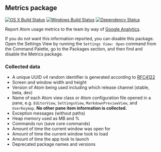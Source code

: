 ## Metrics package
[![OS X Build Status](https://travis-ci.org/atom/metrics.svg?branch=master)](https://travis-ci.org/atom/metrics) [![Windows Build Status](https://ci.appveyor.com/api/projects/status/b5doi205xl3iex04/branch/master?svg=true)](https://ci.appveyor.com/project/Atom/metrics/branch/master) [![Dependency Status](https://david-dm.org/atom/metrics.svg)](https://david-dm.org/atom/metrics)

Report Atom usage metrics to the team by way of [Google Analytics][GA].



If you do not want this information reported, you can disable this package. Open the Settings View by running the `Settings View: Open` command from the Command Palette, go to the Packages section, and then find and disable the Metrics package.

### Collected data

* A unique UUID v4 random identifier is generated according to [RFC4122][RFC4122]
* Screen and window width and height
* Version of Atom being used including which release channel (stable, beta, dev)
* Name of each Atom view class or Atom configuration file opened in a pane, e.g. `EditorView`, `SettingsView`, `MarkdownPreviewView`, and `UserKeymap`. **No other pane item information is collected.**
* Exception messages (without paths)
* Heap memory used as MB and %
* Commands run (save core commands)
* Amount of time the current window was open for
* Amount of time the current window took to load
* Amount of time the app took to launch
* Deprecated package names and versions

[GA]: http://www.google.com/analytics
[RFC4122]: http://www.ietf.org/rfc/rfc4122.txt
